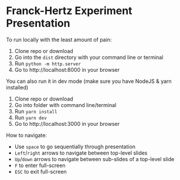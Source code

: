 # Franck-Hertz Experiment Presentation

To run locally with the least amount of pain:
1. Clone repo or download
2. Go into the `dist` directory with your command line or terminal
3. Run `python -m http.server`
4. Go to http://localhost:8000 in your browser

You can also run it in dev mode (make sure you have NodeJS & yarn installed)
1. Clone repo or download
2. Go into folder with command line/terminal
3. Run `yarn install`
4. Run `yarn dev`
5. Go to http://localhost:3000 in your browser

How to navigate:
- Use `space` to go sequentially through presentation
- `Left`/`right` arrows to navigate between top-level slides
- `Up`/`down` arrows to navigate between sub-slides of a top-level slide
- `F` to enter full-screen
- `ESC` to exit full-screen
